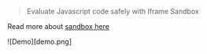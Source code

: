 > Evaluate Javascript code safely with Iframe Sandbox

Read more about [sandbox here][1]

![Demo][demo.png]

[1]: https://www.html5rocks.com/en/tutorials/security/sandboxed-iframes/